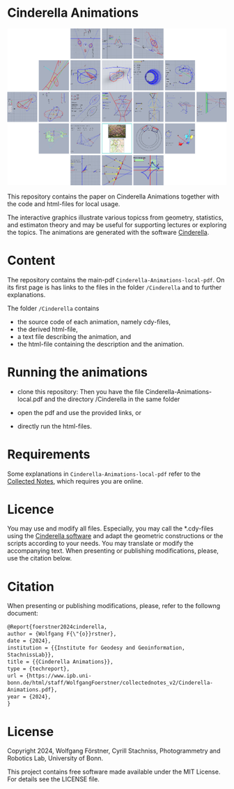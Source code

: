 # Cinderella Animations

![](pics/logo-CA.png)

This repository contains the paper on Cinderella Animations together with the code and html-files for  local usage.

The interactive graphics illustrate various topicss from geometry, statistics, and estimaton theory and may be useful for supporting lectures or exploring the topics. The animations are generated with the software [Cinderella](https://www.cinderella.de/tiki-index.php).

# Content

The repository contains the main-pdf `Cinderella-Animations-local-pdf`. On its first page is has links to the files in the folder `/Cinderella` and to further explanations. 

The folder `/Cinderella` contains
* the source code of each animation, namely cdy-files, 
* the derived html-file,
* a text file describing the animation, and 
* the html-file containing the description and the animation.


# Running the animations

* clone this repository: Then you have the file Cinderella-Animations-local.pdf and the directory /Cinderella in the same folder

* open the pdf and use the provided links, or

* directly run the html-files.

# Requirements

Some explanations in `Cinderella-Animations-local-pdf` refer to the [Collected Notes](https://www.ipb.uni-bonn.de/html/staff/WolfgangFoerstner/collectednotes_v2/main-Lecturenotes.pdf), which requires you are online.

# Licence

You may use and modify all files. Especially, you may call the *.cdy-files using the [Cinderella software](https://beta.cinderella.de/) and adapt the geometric constructions or the scripts according to your needs. You may translate or modify the accompanying text. When presenting or publishing modifications, please, use the citation below.



# Citation

When presenting or publishing modifications, please, refer to the followng document:

```
@Report{foerstner2024cinderella,
author = {Wolfgang F{\"{o}}rstner},
date = {2024},
institution = {{Institute for Geodesy and Geoinformation, StachnissLab}},
title = {{Cinderella Animations}},
type = {techreport},
url = {https://www.ipb.uni-bonn.de/html/staff/WolfgangFoerstner/collectednotes_v2/Cinderella-Animations.pdf},
year = {2024},
}

```

# License
Copyright 2024, Wolfgang Förstner, Cyrill Stachniss, Photogrammetry and Robotics Lab, University of Bonn.

This project contains free software made available under the MIT License. For details see the LICENSE file.
